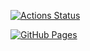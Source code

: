 [![Actions Status](https://github.com/ikefumy/ikefumy_library/workflows/verify/badge.svg)](https://github.com/ikefumy/ikefumy_library/actions)

[![GitHub Pages](https://img.shields.io/static/v1?label=GitHub+Pages&message=+&color=brightgreen&logo=github)](https://ikefumy.github.io/ikefumy_library/)
